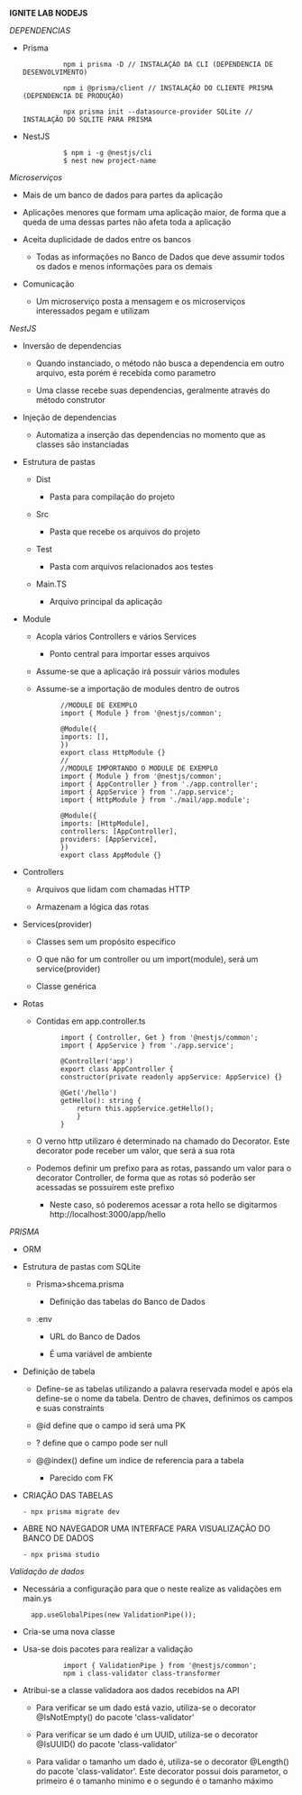 **IGNITE LAB NODEJS**

*DEPENDENCIAS*

- Prisma

                npm i prisma -D // INSTALAÇÃO DA CLI (DEPENDENCIA DE DESENVOLVIMENTO)

                npm i @prisma/client // INSTALAÇÃO DO CLIENTE PRISMA (DEPENDENCIA DE PRODUÇÃO)

                npx prisma init --datasource-provider SQLite // INSTALAÇÃO DO SQLITE PARA PRISMA

- NestJS

                $ npm i -g @nestjs/cli
                $ nest new project-name

*Microserviços*

- Mais de um banco de dados para partes da aplicação

- Aplicações menores que formam uma aplicação maior, de forma que a queda de uma dessas partes não afeta toda a aplicação

- Aceita duplicidade de dados entre os bancos

    - Todas as informações no Banco de Dados que deve assumir todos os dados e menos informações para os demais

- Comunicação

    - Um microserviço posta a mensagem e os microserviços interessados pegam e utilizam

*NestJS*

- Inversão de dependencias

    - Quando instanciado, o método não busca a dependencia em outro arquivo, esta porém é recebida como parametro

    - Uma classe recebe suas dependencias, geralmente através do método construtor

- Injeção de dependencias

    - Automatiza a inserção das dependencias no momento que as classes são instanciadas

- Estrutura de pastas

    - Dist

        - Pasta para compilação do projeto

    - Src

        - Pasta que recebe os arquivos do projeto
    
    - Test

        - Pasta com arquivos relacionados aos testes

    - Main.TS

        - Arquivo principal da aplicação

- Module

    - Acopla vários Controllers e vários Services

        - Ponto central para importar esses arquivos
    
    - Assume-se que a aplicação irá possuir vários modules

    - Assume-se a importação de modules dentro de outros

                //MODULE DE EXEMPLO
                import { Module } from '@nestjs/common';

                @Module({
                imports: [],
                })
                export class HttpModule {}
                //
                //MODULE IMPORTANDO O MODULE DE EXEMPLO
                import { Module } from '@nestjs/common';
                import { AppController } from './app.controller';
                import { AppService } from './app.service';
                import { HttpModule } from './mail/app.module';

                @Module({
                imports: [HttpModule],
                controllers: [AppController],
                providers: [AppService],
                })
                export class AppModule {}

- Controllers

    - Arquivos que lidam com chamadas HTTP

    - Armazenam a lógica das rotas

- Services(provider)

    - Classes sem um propósito específico

    - O que não for um controller ou um import(module), será um service(provider)

    - Classe genérica

- Rotas

    - Contidas em app.controller.ts

                import { Controller, Get } from '@nestjs/common';
                import { AppService } from './app.service';

                @Controller('app')
                export class AppController {
                constructor(private readonly appService: AppService) {}

                @Get('/hello')
                getHello(): string {
                    return this.appService.getHello();
                    }
                }

    - O verno http utilizaro é determinado na chamado do Decorator. Este decorator pode receber um valor, que será a sua rota

    - Podemos definir um prefixo para as rotas, passando um valor para o decorator Controller, de forma que as rotas só poderão ser acessadas se possuírem este prefixo

        - Neste caso, só poderemos acessar a rota hello se digitarmos http://localhost:3000/app/hello


*PRISMA*

- ORM

- Estrutura de pastas com SQLite

    - Prisma>shcema.prisma

        - Definição das tabelas do Banco de Dados

    - .env

        - URL do Banco de Dados
        
        - É uma variável de ambiente

- Definição de tabela

    - Define-se as tabelas utilizando a palavra reservada model e após ela define-se o nome da tabela. Dentro de chaves, definimos os campos e suas constraints

    - @id define que o campo id será uma PK
    - ? define que o campo pode ser null
    - @@index() define um indice de referencia para a tabela

        - Parecido com FK

- CRIAÇÃO DAS TABELAS        

      - npx prisma migrate dev

- ABRE NO NAVEGADOR UMA INTERFACE PARA VISUALIZAÇÃO DO BANCO DE DADOS
    
      - npx prisma studio

*Validação de dados*

- Necessária a configuração para que o neste realize as validações em main.ys

        app.useGlobalPipes(new ValidationPipe());

- Cria-se uma nova classe

- Usa-se dois pacotes para realizar a validação

                import { ValidationPipe } from '@nestjs/common';                
                npm i class-validator class-transformer

- Atribui-se a classe validadora aos dados recebidos na API
    
    - Para verificar se um dado está vazio, utiliza-se o decorator @IsNotEmpty() do pacote 'class-validator'

    - Para verificar se um dado é um UUID, utiliza-se o decorator @IsUUID() do pacote 'class-validator'
    
    - Para validar o tamanho um dado é, utiliza-se o decorator @Length() do pacote 'class-validator'. Este decorator possui dois parametor, o primeiro é o tamanho minimo e o segundo é o tamanho máximo
